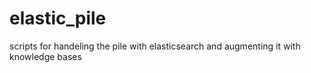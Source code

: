 # elastic_pile
scripts for handeling the pile with elasticsearch and augmenting it with knowledge bases
